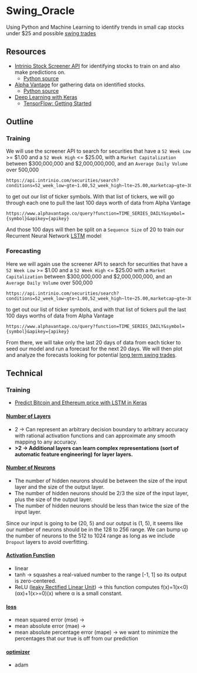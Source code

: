 # Swing_Oracle
Using Python and Machine Learning to identify trends in small cap stocks
under $25 and possible [swing trades](https://www.eatsleeptrade.net/my-swing-trading-strategies)

## Resources
* [Intrinio Stock Screener API](http://docs.intrinio.com/?shell#securities-search-screener)
    for identifying stocks to train on and also make predictions on.
  * [Python source](https://github.com/intrinio/python-sdk)
* [Alpha Vantage](https://www.alphavantage.co/) for gathering data on
    identified stocks.
  * [Python source](https://github.com/RomelTorres/alpha_vantage)
* [Deep Learning with Keras](https://app.pluralsight.com/library/courses/keras-deep-learning/table-of-contents)
  * [TensorFlow: Getting Started](https://app.pluralsight.com/library/courses/tensorflow-getting-started/table-of-contents)

## Outline

### Training
We will use the screener API to search for securities that have 
a `52 Week Low` >= $1.00 and a `52 Week High` <= $25.00, 
with a `Market Capitalization` between $300,000,000 and
$2,000,000,000, and an `Average Daily Volume` over 500,000
```
https://api.intrinio.com/securities/search?conditions=52_week_low~gte~1.00,52_week_high~lte~25.00,marketcap~gte~300000000,marketcap~lte~2000000000,average_daily_volume~gte~500000
```
to get out our list of ticker symbols.
With that list of tickers, we will go through each one to pull the last
100 days worth of data from Alpha Vantage
```
https://www.alphavantage.co/query?function=TIME_SERIES_DAILY&symbol={symbol}&apikey={apikey}
```
And those 100 days will then be split on a `Sequence Size` of 20 to
train our Recurrent Neural Network [LSTM](https://dashee87.github.io/deep%20learning/python/predicting-cryptocurrency-prices-with-deep-learning/) model

### Forecasting
Here we will again use the screener API to search for securities that 
have a `52 Week Low` >= $1.00 and a `52 Week High` <= $25.00 with
a `Market Capitalization` between $300,000,000 and $2,000,000,000, and 
an `Average Daily Volume` over 500,000
```
https://api.intrinio.com/securities/search?conditions=52_week_low~gte~1.00,52_week_high~lte~25.00,marketcap~gte~300000000,marketcap~lte~2000000000,average_daily_volume~gte~500000
```
to get out our list of ticker symbols, and with that list of tickers
pull the last 100 days worths of data from Alpha Vantage
```
https://www.alphavantage.co/query?function=TIME_SERIES_DAILY&symbol={symbol}&apikey={apikey}
```
From there, we will take only the last 20 days of data from each ticker
to seed our model and run a forecast for the next 20 days. We will then
plot and analyze the forecasts looking for potential [long term swing trades](http://www.swing-trade-stocks.com/trading-strategy.html).

## Technical

### Training
* [Predict Bitcoin and Ethereum price with LSTM in Keras](https://medium.com/@siavash_37715/how-to-predict-bitcoin-and-ethereum-price-with-rnn-lstm-in-keras-a6d8ee8a5109)

#### [Number of Layers](https://www.heatonresearch.com/2017/06/01/hidden-layers.html)
* 2 -> Can represent an arbitrary decision boundary to arbitrary accuracy with rational activation functions and can approximate any smooth mapping to any accuracy.
* **>2 -> Additional layers can learn complex representations (sort of automatic feature engineering) for layer layers.**

#### [Number of Neurons](https://www.heatonresearch.com/2017/06/01/hidden-layers.html)
* The number of hidden neurons should be between the size of the input layer and the size of the output layer.
* The number of hidden neurons should be 2/3 the size of the input layer, plus the size of the output layer.
* The number of hidden neurons should be less than twice the size of the input layer.

Since our input is going to be (20, 5) and our output is (1, 5), it seems like our number of neurons should be in the 128 to 256 range.
We can bump up the number of neurons to the 512 to 1024 range as long as we include `Dropout` layers to avoid overfitting.

#### [Activation Function](https://datascience.stackexchange.com/questions/14349/difference-of-activation-functions-in-neural-networks-in-general)
* linear
* tanh -> squashes a real-valued number to the range [-1, 1] so its output is zero-centered.
* ReLU ([leaky Rectified Linear Unit](https://medium.com/@huangkh19951228/predicting-cryptocurrency-price-with-tensorflow-and-keras-e1674b0dc58a)) -> this function computes f(x)=1(x<0)(αx)+1(x>=0)(x) where α is a small constant.

#### [loss](https://keras.io/losses/)
* mean squared error (mse) ->
* mean absolute error (mae) ->
* mean absolute percentage error (mape) -> we want to minimize the percentages that our true is off from our prediction

#### [optimizer](https://keras.io/optimizers/)
* adam
